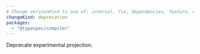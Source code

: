```yaml
---
# Change versionKind to one of: internal, fix, dependencies, feature, deprecation, breaking
changeKind: deprecation
packages:
  - "@typespec/compiler"
---
```


Deprecate experimental projection. 
